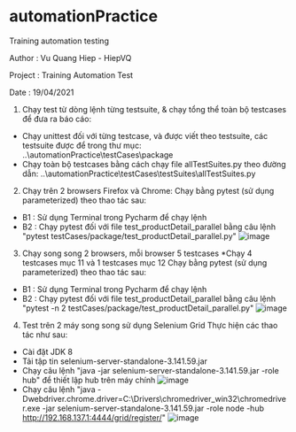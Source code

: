# automationPractice
Training automation testing

Author : Vu Quang Hiep - HiepVQ

Project : Training Automation Test

Date : 19/04/2021
1. Chạy test từ dòng lệnh từng testsuite, & chạy tổng thể toàn bộ testcases để đưa ra báo cáo:
- Chạy unittest đối với từng testcase, và được viết theo testsuite, các testsuite được để trong thư mục: ..\automationPractice\testCases\package
- Chạy toàn bộ testcases bằng cách chạy file allTestSuites.py theo đường dẫn: ..\automationPractice\testCases\testSuites\allTestSuites.py
2. Chạy trên 2 browsers Firefox và Chrome:
Chạy bằng pytest (sử dụng parameterized) theo thao tác sau:
- B1 : Sử dụng Terminal trong Pycharm để chạy lệnh
- B2 : Chạy pytest đối với file test_productDetail_parallel bằng câu lệnh "pytest testCases/package/test_productDetail_parallel.py"
![image](https://user-images.githubusercontent.com/46483616/115174585-b3dc7a00-a0f3-11eb-8ab2-d8cf2cb17d14.png)

3. Chạy song song 2 browsers, mỗi browser 5 testcases
*Chạy 4 testcases mục 11 và 1 testcases mục 12
Chạy bằng pytest (sử dụng parameterized) theo thao tác sau:
- B1 : Sử dụng Terminal trong Pycharm để chạy lệnh
- B2 : Chạy pytest đối với file test_productDetail_parallel bằng câu lệnh "pytest -n 2 testCases/package/test_productDetail_parallel.py"
![image](https://user-images.githubusercontent.com/46483616/115174548-a45d3100-a0f3-11eb-983a-2d77c32d8fbb.png)

4. Test trên 2 máy song song sử dụng Selenium Grid
Thực hiện các thao tác như sau:
- Cài đặt JDK 8 
- Tải tập tin selenium-server-standalone-3.141.59.jar
- Chạy câu lệnh "java -jar selenium-server-standalone-3.141.59.jar -role hub" để thiết lập hub trên máy chính
![image](https://user-images.githubusercontent.com/46483616/115175336-023e4880-a0f5-11eb-9763-8c04284dcf37.png)
- Chạy câu lệnh "java -Dwebdriver.chrome.driver=C:\Drivers\chromedriver_win32\chromedriver.exe -jar selenium-server-standalone-3.141.59.jar -role node -hub http://192.168.137.1:4444/grid/register/"
![image](https://user-images.githubusercontent.com/46483616/115175760-d2dc0b80-a0f5-11eb-8842-618de5b9cb34.png)
 


